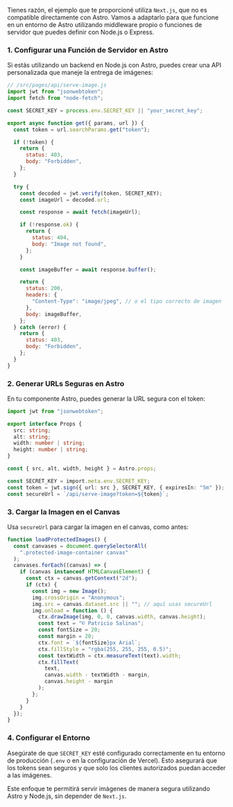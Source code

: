 Tienes razón, el ejemplo que te proporcioné utiliza `Next.js`, que no es compatible directamente con Astro. Vamos a adaptarlo para que funcione en un entorno de Astro utilizando middleware propio o funciones de servidor que puedes definir con Node.js o Express.

### 1. **Configurar una Función de Servidor en Astro**

Si estás utilizando un backend en Node.js con Astro, puedes crear una API personalizada que maneje la entrega de imágenes:

```javascript
// /src/pages/api/serve-image.js
import jwt from "jsonwebtoken";
import fetch from "node-fetch";

const SECRET_KEY = process.env.SECRET_KEY || "your_secret_key";

export async function get({ params, url }) {
  const token = url.searchParams.get("token");

  if (!token) {
    return {
      status: 403,
      body: "Forbidden",
    };
  }

  try {
    const decoded = jwt.verify(token, SECRET_KEY);
    const imageUrl = decoded.url;

    const response = await fetch(imageUrl);

    if (!response.ok) {
      return {
        status: 404,
        body: "Image not found",
      };
    }

    const imageBuffer = await response.buffer();

    return {
      status: 200,
      headers: {
        "Content-Type": "image/jpeg", // o el tipo correcto de imagen
      },
      body: imageBuffer,
    };
  } catch (error) {
    return {
      status: 403,
      body: "Forbidden",
    };
  }
}
```

### 2. **Generar URLs Seguras en Astro**

En tu componente Astro, puedes generar la URL segura con el token:

```typescript
import jwt from "jsonwebtoken";

export interface Props {
  src: string;
  alt: string;
  width: number | string;
  height: number | string;
}

const { src, alt, width, height } = Astro.props;

const SECRET_KEY = import.meta.env.SECRET_KEY;
const token = jwt.sign({ url: src }, SECRET_KEY, { expiresIn: "5m" });
const secureUrl = `/api/serve-image?token=${token}`;
```

### 3. **Cargar la Imagen en el Canvas**

Usa `secureUrl` para cargar la imagen en el canvas, como antes:

```javascript
function loadProtectedImages() {
  const canvases = document.querySelectorAll(
    ".protected-image-container canvas"
  );
  canvases.forEach((canvas) => {
    if (canvas instanceof HTMLCanvasElement) {
      const ctx = canvas.getContext("2d");
      if (ctx) {
        const img = new Image();
        img.crossOrigin = "Anonymous";
        img.src = canvas.dataset.src || ""; // aquí usas secureUrl
        img.onload = function () {
          ctx.drawImage(img, 0, 0, canvas.width, canvas.height);
          const text = "© Patricio Salinas";
          const fontSize = 20;
          const margin = 20;
          ctx.font = `${fontSize}px Arial`;
          ctx.fillStyle = "rgba(255, 255, 255, 0.5)";
          const textWidth = ctx.measureText(text).width;
          ctx.fillText(
            text,
            canvas.width - textWidth - margin,
            canvas.height - margin
          );
        };
      }
    }
  });
}
```

### 4. **Configurar el Entorno**

Asegúrate de que `SECRET_KEY` esté configurado correctamente en tu entorno de producción (`.env` o en la configuración de Vercel). Esto asegurará que los tokens sean seguros y que solo los clientes autorizados puedan acceder a las imágenes.

Este enfoque te permitirá servir imágenes de manera segura utilizando Astro y Node.js, sin depender de `Next.js`.
